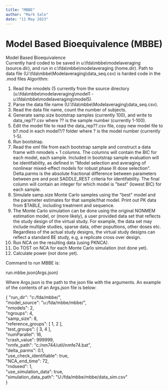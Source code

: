 ```yaml
---
title: "MBBE"
author: "Mark Sale"
date: "11 May 2023" 
--- 
```


# Model Based Bioequivalence (MBBE)
 
Model Based Bioequivalence\
Currently hard coded to be saved in u:\fda\mbbe\modelaveraging (source.dir), and run in c:\fda\mbbe\modelaveraging (home.dir). Path to data file (U:\fda\mbbe\Modelaveraging\data_seq.csv) is harded code in the .mod files
Algorithm: 

 1. Read the nmodels (5 currently from the source directory (u:\fda\mbbe\modelaveraging\model1 - u:\fda\mbbe\modelaveraging\model5).
 2. Parse the data file name (U:\fda\mbbe\Modelaveraging\data_seq.csv). 
 3. Read the data file name, count the number of subjects.
 4. Generate samp.size bootstrap samples (currently 100), and write to data_rep??.csv where ?? is the sample number (currently 1-100).
 5. Edit the model file to read the data_rep??.csv file, copy new model file to b?.mod in each model?/? folder where ? is the model number (currently 1-5).
 6. Run bootstrap.
 7. Read the xml file from each bootstrap sample and construct a data frame with nmodels + 1 columns. The columns will contain the BIC for each model, each sample. Included in bootstrap sample evaluation will be identifability, as defined in "Model selection and averaging of nonlinear mixed-effect models for robust phase III dose selection". Delta.parms is the absolute fractional difference between parameters between pre and post SADDLE_REST criteria for identifability. The final column will contain an integer for which model is "best" (lowest BIC) for each sample.
 8. Simulate samp.size Monte Carlo samples using the "best" model and the parameter estimates for that sample/that model. Print out PK data from $TABLE, including treatment and sequence.
 9. The Monte Carlo simulation can be done using the original NONMEM estimation model, or (more likely), a user provided data set that reflects the study design of the virtual study. For example, the data set may include multiple studies, sparse data, other popultions, other doses etc. Regardless of the actual study designs, the virtual study designs can reflect a standard BE study, e.g, a replicate cross over design.
 10. Run NCA on the resulting data (using PKNCA).
 11. Do TOST on NCA for each Monte Carlo simulation (not done yet).
 12. Calculate power (not done yet).
 
Command to run MBBE is:

run.mbbe.json(Args.json)

Where Args.json is the path to the json file with the arguments. An example of the contents of an Args.json file is below:

{
"run_dir": "c:/fda/mbbe/",\
"model_source": "u:/fda/mbbe/mbbe/",\
"nmodels":        2,\
"ngroups":        4,\
"samp_size":        8,\
"reference_groups": [        1,        2 ],\
"test_groups": [        3,        4 ],\
"numParallel":       16,\
"crash_value":   999999,\
"nmfe_path": "c:/nm744/util/nmfe74.bat",\
"delta_parms":      0.1,\
"use_check_identifiable": true,\
"NCA_end_time":       72,\
"rndseed":        1,\
"use_simulation_data": true,\
"simulation_data_path": "U:/fda/mbbe/mbbe/data_sim.csv" \
}


  
